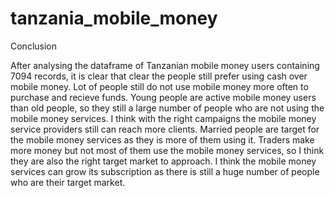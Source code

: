# tanzania_mobile_money

Conclusion

After analysing the dataframe of Tanzanian mobile money users containing 7094 records, it is clear that clear the people still prefer using cash over mobile money. Lot of people still do not use mobile money more often to purchase and recieve funds.
Young people are active mobile money users than old people, so they still a large number of people who are not using the mobile money services. I think with the right campaigns the mobile money service providers still can reach more clients.
Married people are target for the mobile money services as they is more of them using it. Traders make more money but not most of them use the mobile money services, so I think they are also the right target market to approach. I think the mobile money services can grow its subscription as there is still a huge number of people who are their target market.
